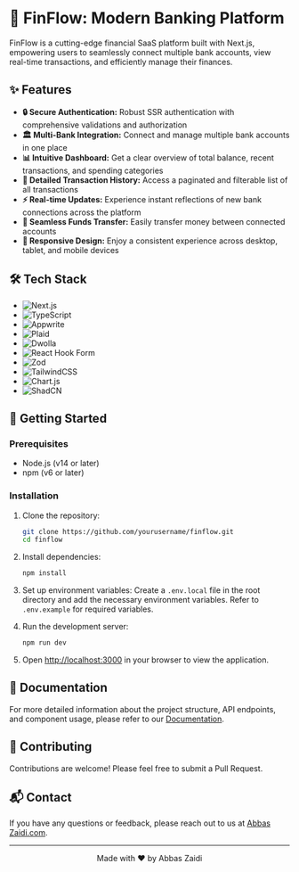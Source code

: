 # 🏦 FinFlow: Modern Banking Platform

FinFlow is a cutting-edge financial SaaS platform built with Next.js, empowering users to seamlessly connect multiple bank accounts, view real-time transactions, and efficiently manage their finances.

## ✨ Features

- **🔒 Secure Authentication:** Robust SSR authentication with comprehensive validations and authorization
- **🏛️ Multi-Bank Integration:** Connect and manage multiple bank accounts in one place
- **📊 Intuitive Dashboard:** Get a clear overview of total balance, recent transactions, and spending categories
- **📜 Detailed Transaction History:** Access a paginated and filterable list of all transactions
- **⚡ Real-time Updates:** Experience instant reflections of new bank connections across the platform
- **💸 Seamless Funds Transfer:** Easily transfer money between connected accounts
- **📱 Responsive Design:** Enjoy a consistent experience across desktop, tablet, and mobile devices

## 🛠️ Tech Stack

- ![Next.js](https://img.shields.io/badge/-Next.js-000000?style=flat-square&logo=next.js)
- ![TypeScript](https://img.shields.io/badge/-TypeScript-3178C6?style=flat-square&logo=typescript&logoColor=white)
- ![Appwrite](https://img.shields.io/badge/-Appwrite-FD366E?style=flat-square&logo=appwrite&logoColor=white)
- ![Plaid](https://img.shields.io/badge/-Plaid-000000?style=flat-square&logo=plaid&logoColor=white)
- ![Dwolla](https://img.shields.io/badge/-Dwolla-FF6200?style=flat-square&logo=dwolla&logoColor=white)
- ![React Hook Form](https://img.shields.io/badge/-React%20Hook%20Form-EC5990?style=flat-square&logo=reacthookform&logoColor=white)
- ![Zod](https://img.shields.io/badge/-Zod-3068B7?style=flat-square&logo=zod&logoColor=white)
- ![TailwindCSS](https://img.shields.io/badge/-TailwindCSS-38B2AC?style=flat-square&logo=tailwind-css&logoColor=white)
- ![Chart.js](https://img.shields.io/badge/-Chart.js-FF6384?style=flat-square&logo=chart.js&logoColor=white)
- ![ShadCN](https://img.shields.io/badge/-ShadCN-000000?style=flat-square&logo=shadcn&logoColor=white)

## 🚀 Getting Started

### Prerequisites

- Node.js (v14 or later)
- npm (v6 or later)

### Installation

1. Clone the repository:
   ```bash
   git clone https://github.com/yourusername/finflow.git
   cd finflow
   ```

2. Install dependencies:
   ```bash
   npm install
   ```

3. Set up environment variables:
   Create a `.env.local` file in the root directory and add the necessary environment variables. Refer to `.env.example` for required variables.

4. Run the development server:
   ```bash
   npm run dev
   ```

5. Open [http://localhost:3000](http://localhost:3000) in your browser to view the application.

## 📘 Documentation

For more detailed information about the project structure, API endpoints, and component usage, please refer to our [Documentation](docs/README.md).

## 🤝 Contributing

Contributions are welcome! Please feel free to submit a Pull Request.

## 📬 Contact

If you have any questions or feedback, please reach out to us at [Abbas Zaidi.com](mailto:razazaidiabbas@gmail.com).

---

<p align="center">Made with ❤️ by Abbas Zaidi</p>
